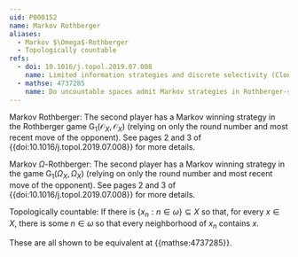 ```yaml
---
uid: P000152
name: Markov Rothberger
aliases:
  - Markov $\Omega$-Rothberger
  - Topologically countable
refs:
  - doi: 10.1016/j.topol.2019.07.008
    name: Limited information strategies and discrete selectivity (Clontz & Holshouser)
  - mathse: 4737285
    name: Do uncountable spaces admit Markov strategies in Rothberger-style games?
---
```

Markov Rothberger: The second player has a Markov winning strategy in the Rothberger game $\mathsf{G}_1(\mathcal O_X,\mathcal O_X)$ (relying on only the round number and most recent move of the opponent). See pages 2 and 3 of {{doi:10.1016/j.topol.2019.07.008}} for more details.

Markov $\Omega$-Rothberger: The second player has a Markov winning strategy in the game $\mathsf{G}_1(\Omega_X,\Omega_X)$ (relying on only the round number and most recent move of the opponent). See pages 2 and 3 of {{doi:10.1016/j.topol.2019.07.008}} for more details.

Topologically countable: If there is $\{ x_n : n \in \omega \} \subseteq X$ so that, for every $x \in X$, there is some $n \in \omega$ so that every neighborhood of $x_n$ contains $x$.

These are all shown to be equivalent at {{mathse:4737285}}.
